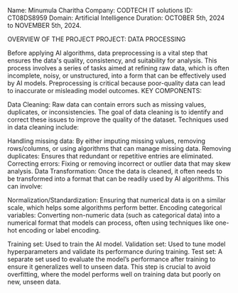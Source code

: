 Name: Minumula Charitha
Company: CODTECH IT solutions 
ID: CT08DS8959
Domain: Artificial Intelligence
Duration: OCTOBER 5th, 2024 to NOVEMBER 5th, 2024.

OVERVIEW OF THE PROJECT
PROJECT: DATA PROCESSING

Before applying AI algorithms, data preprocessing is a vital step that ensures the data's quality, consistency, and suitability for analysis. This process involves a series of tasks aimed at refining raw data, which is often incomplete, noisy, or unstructured, into a form that can be effectively used by AI models. Preprocessing is critical because poor-quality data can lead to inaccurate or misleading model outcomes.
KEY COMPONENTS:

Data Cleaning: Raw data can contain errors such as missing values, duplicates, or inconsistencies. The goal of data cleaning is to identify and correct these issues to improve the quality of the dataset. Techniques used in data cleaning include:

Handling missing data: By either imputing missing values, removing rows/columns, or using algorithms that can manage missing data.
Removing duplicates: Ensures that redundant or repetitive entries are eliminated.
Correcting errors: Fixing or removing incorrect or outlier data that may skew analysis.
Data Transformation: Once the data is cleaned, it often needs to be transformed into a format that can be readily used by AI algorithms. This can involve:

Normalization/Standardization: Ensuring that numerical data is on a similar scale, which helps some algorithms perform better.
Encoding categorical variables: Converting non-numeric data (such as categorical data) into a numerical format that models can process, often using techniques like one-hot encoding or label encoding.

Training set: Used to train the AI model.
Validation set: Used to tune model hyperparameters and validate its performance during training.
Test set: A separate set used to evaluate the model’s performance after training to ensure it generalizes well to unseen data.
This step is crucial to avoid overfitting, where the model performs well on training data but poorly on new, unseen data.
